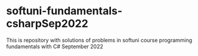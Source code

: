 # softuni-fundamentals-csharpSep2022
This is repository with solutions of problems in softuni course programming fundamentals with C# September 2022
